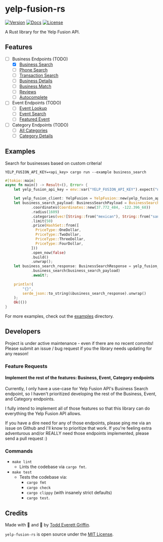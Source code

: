 # yelp-fusion-rs

[![Version](https://img.shields.io/crates/v/yelp-fusion-rs)](https://crates.io/crates/yelp-fusion-rs)
[![Docs](https://docs.rs/yelp-fusion-rs/badge.svg)](https://docs.rs/yelp-fusion-rs)
[![License](https://img.shields.io/crates/l/yelp-fusion-rs)](https://crates.io/crates/yelp-fusion-rs)

A Rust library for the Yelp Fusion API.

## Features

- [ ] Business Endpoints (TODO)
  - [X] [Business Search](https://www.yelp.com/developers/documentation/v3/business_search)
  - [ ] [Phone Search](https://www.yelp.com/developers/documentation/v3/business_search_phone)
  - [ ] [Transaction Search](https://www.yelp.com/developers/documentation/v3/transaction_search)
  - [ ] [Business Details](https://www.yelp.com/developers/documentation/v3/business)
  - [ ] [Business Match](https://www.yelp.com/developers/documentation/v3/business_match)
  - [ ] [Reviews](https://www.yelp.com/developers/documentation/v3/business_reviews)
  - [ ] [Autocomplete](https://www.yelp.com/developers/documentation/v3/autocomplete)
- [ ] Event Endpoints (TODO)
  - [ ] [Event Lookup](https://www.yelp.com/developers/documentation/v3/event)
  - [ ] [Event Search](https://www.yelp.com/developers/documentation/v3/event_search)
  - [ ] [Featured Event](https://www.yelp.com/developers/documentation/v3/featured_event)
- [ ] Category Endpoints (TODO)
  - [ ] [All Categories](https://www.yelp.com/developers/documentation/v3/all_categories)
  - [ ] [Category Details](https://www.yelp.com/developers/documentation/v3/category)

## Examples

Search for businesses based on custom criteria!

`YELP_FUSION_API_KEY=<api_key> cargo run --example business_search`

```rust
#[tokio::main]
async fn main() -> Result<(), Error> {
    let yelp_fusion_api_key = env::var("YELP_FUSION_API_KEY").expect("no Yelp Fusion API key");

    let yelp_fusion_client: YelpFusion = YelpFusion::new(yelp_fusion_api_key, None);
    let business_search_payload: BusinessSearchPayload = BusinessSearchPayload::builder()
            .coordinates(Coordinates::new(37.772_484, -122.396_68))
            .radius(1609)
            .categories(vec![String::from("mexican"), String::from("sandwiches")])
            .limit(50)
            .price(HashSet::from([
              PriceType::OneDollar, 
              PriceType::TwoDollar, 
              PriceType::ThreeDollar, 
              PriceType::FourDollar,
            ]))
            .open_now(false)
            .build()
            .unwrap();
    let business_search_response: BusinessSearchResponse = yelp_fusion_client
            .business_search(business_search_payload)
            .await?;
    
    println!(
        "{}",
        serde_json::to_string(&business_search_response).unwrap()
    );
    Ok(())
}
```

For more examples, check out the [examples](https://github.com/goddtriffin/yelp-fusion-rs/blob/main/examples) directory.

## Developers

Project is under active maintenance - even if there are no recent commits!
Please submit an issue / bug request if you the library needs updating for any reason!

### Feature Requests

#### Implement the rest of the features: Business, Event, Category endpoints

Currently, I only have a use-case for Yelp Fusion API's Business Search endpoint,
so I haven't prioritized developing the rest of the Business, Event, and Category endpoints.

I fully intend to implement all of those features so that this library can do everything the Yelp Fusion API allows.

If you have a dire need for any of those endpoints, please ping me via an issue on Github and I'll know to prioritize that work.
If you're feeling extra adventurous and/or REALLY need those endpoints implemented, please send a pull request :)

### Commands

- `make lint`
  - Lints the codebase via `cargo fmt`.
- `make test`
  - Tests the codebase via:
    - `cargo fmt`
    - `cargo check`
    - `cargo clippy` (with insanely strict defaults)
    - `cargo test`.

## Credits

Made with 🤬 and 🥲 by [Todd Everett Griffin](https://www.toddgriffin.me/).

`yelp-fusion-rs` is open source under the [MIT License](https://github.com/goddtriffin/yelp-fusion-rs/blob/main/LICENSE).
